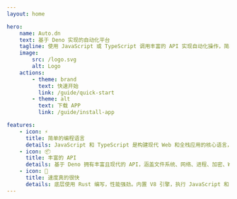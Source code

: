 ```yaml
---
layout: home

hero:
    name: Auto.dn
    text: 基于 Deno 实现的自动化平台
    tagline: 使用 JavaScript 或 TypeScript 调用丰富的 API 实现自动化操作，简单轻松
    image:
        src: /logo.svg
        alt: Logo
    actions:
        - theme: brand
          text: 快速开始
          link: /guide/quick-start
        - theme: alt
          text: 下载 APP
          link: /guide/install-app

features:
    - icon: ⚡
      title: 简单的编程语言
      details: JavaScript 和 TypeScript 是构建现代 Web 和全栈应用的核心语言，既灵活高效，又拥有庞大生态和强大社区支持。
    - icon: 📦
      title: 丰富的 API
      details: 基于 Deno 拥有丰富且现代的 API，涵盖文件系统、网络、进程、加密、Web 标准等多个领域，在此基础上扩展了包括无障碍、设备、工程、应用等多方面的 API。
    - icon: 🚀
      title: 速度真的很快
      details: 底层使用 Rust 编写，性能强劲。内置 V8 引擎，执行 JavaScript 和 TypeScript 十分快速。更现代、更安全、更高效。
---
```

